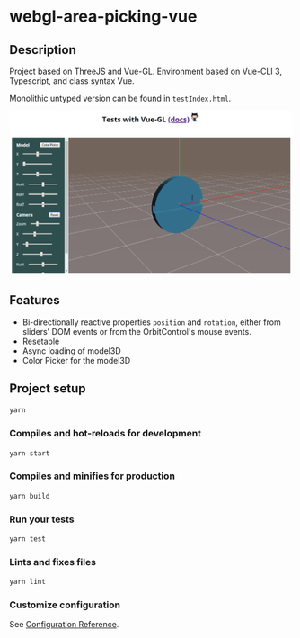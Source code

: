 # webgl-area-picking-vue

## Description

Project based on ThreeJS and Vue-GL.
Environment based on Vue-CLI 3, Typescript, and class syntax Vue.

Monolithic untyped version can be found in `testIndex.html`.

![](./src/assets/preview.png)

## Features

- Bi-directionally reactive properties `position` and `rotation`, either from sliders' DOM events or from the OrbitControl's mouse events.
- Resetable
- Async loading of model3D
- Color Picker for the model3D

## Project setup

```sh
yarn
```

### Compiles and hot-reloads for development

```sh
yarn start
```

### Compiles and minifies for production

```sh
yarn build
```

### Run your tests

```sh
yarn test
```

### Lints and fixes files

```sh
yarn lint
```

### Customize configuration

See [Configuration Reference](https://cli.vuejs.org/config/).
